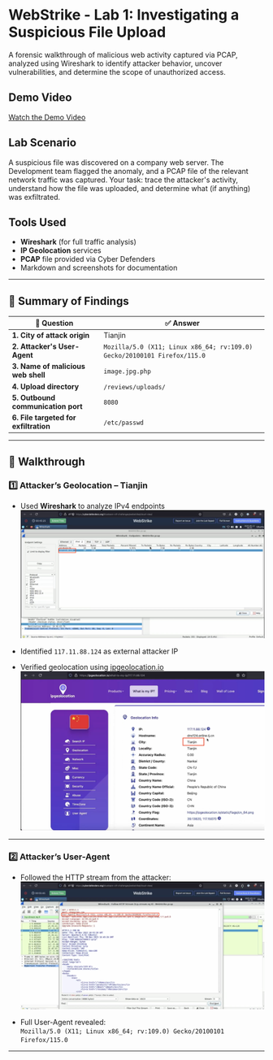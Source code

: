 # WebStrike - Lab 1: Investigating a Suspicious File Upload

A forensic walkthrough of malicious web activity captured via PCAP, analyzed using Wireshark to identify attacker behavior, uncover vulnerabilities, and determine the scope of unauthorized access.


## Demo Video


[Watch the Demo Video](https://youtu.be/c0VsVmQ7IYs)



## Lab Scenario

A suspicious file was discovered on a company web server. The Development team flagged the anomaly, and a PCAP file of the relevant network traffic was captured. Your task: trace the attacker's activity, understand how the file was uploaded, and determine what (if anything) was exfiltrated.


## Tools Used

- **Wireshark** (for full traffic analysis)
- **IP Geolocation** services
- **PCAP** file provided via Cyber Defenders
- Markdown and screenshots for documentation

---

## 🧠 Summary of Findings

| 🔎 Question | ✅ Answer |
|------------|-----------|
| **1. City of attack origin** | Tianjin |
| **2. Attacker's User-Agent** | `Mozilla/5.0 (X11; Linux x86_64; rv:109.0) Gecko/20100101 Firefox/115.0` |
| **3. Name of malicious web shell** | `image.jpg.php` |
| **4. Upload directory** | `/reviews/uploads/` |
| **5. Outbound communication port** | `8080` |
| **6. File targeted for exfiltration** | `/etc/passwd` |

---

## 🧭 Walkthrough

### 1️⃣ Attacker’s Geolocation – Tianjin

- Used **Wireshark** to analyze IPv4 endpoints  
  ![Endpoints in Wireshark](./images/endpoints-view.png)

- Identified `117.11.88.124` as external attacker IP  
- Verified geolocation using [ipgeolocation.io](https://ipgeolocation.io)  
  ![GeoIP Lookup Screenshot](./images/ip-geo.png)

---

### 2️⃣ Attacker’s User-Agent

- Followed the HTTP stream from the attacker:
  ![HTTP Stream](./images/user-agent-stream.png)

- Full User-Agent revealed:  
  `Mozilla/5.0 (X11; Linux x86_64; rv:109.0) Gecko/20100101 Firefox/115.0`

---
